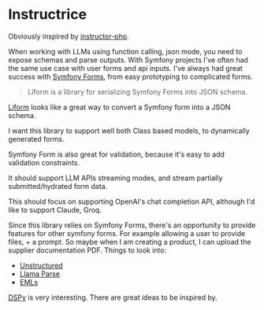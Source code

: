 # Instructrice

Obviously inspired by [instructor-php][instructor-php].

When working with LLMs using function calling, json mode, you need to expose schemas and parse outputs. 
With Symfony projects I've often had the same use case with user forms and api inputs. I've always had great success with [Symfony Forms][sf_form], from easy prototyping to complicated forms.

> Liform is a library for serializing Symfony Forms into JSON schema.

[Liform][liform] looks like a great way to convert a Symfony form into a JSON schema.

I want this library to support well both Class based models, to dynamically generated forms.

Symfony Form is also great for validation, because it's easy to add validation constraints.

It should support LLM APIs streaming modes, and stream partially submitted/hydrated form data.

This should focus on supporting OpenAI's chat completion API, although I'd like to support Claude, Groq.

Since this library relies on Symfony Forms, there's an opportunity to provide features for other symfony forms.
For example allowing a user to provide files, + a prompt.
So maybe when I am creating a product, I can upload the supplier documentation PDF.
Things to look into:
- [Unstructured][unstructured_docker]
- [Llama Parse][llama_parse]
- [EMLs][eml] 

[DSPy][dspy] is very interesting. There are great ideas to be inspired by.

[liform]: https://github.com/Limenius/Liform
[instructor-php]: https://github.com/cognesy/instructor-php/
[sf_form]: https://symfony.com/doc/current/components/form.html
[unstructured_docker]: https://unstructured-io.github.io/unstructured/installation/docker.html
[llama_parse]: https://github.com/run-llama/llama_parse
[eml]: https://en.wikipedia.org/wiki/Email#Filename_extensions
[dspy]: https://github.com/stanfordnlp/dspy
